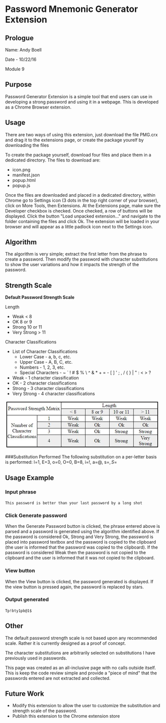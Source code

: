 # Password Mnemonic Generator Extension

## Prologue

Name: Andy Boell

Date - 10/22/16

Module 9

## Purpose

Password Generator Extension is a simple tool that end users can use in developing a strong password and using it in a webpage.  This is developed as a Chrome Browser extension.

## Usage

There are two ways of using this extension, just download the file PMG.crx and drag it to the extensions page, or create the package yourelf by downloading the files

To create the package yourself, download four files and place them in a dedicated directory.  The files to download are:
* icon.png
* manifest.json
* popup.html
* popup.js

Once the files are downloaded and placed in a dedicated directory, within Chrome go to Settings icon (3 dots in the top right corner of your browser), click on More Tools, then Extensions.  At the Extensions page, make sure the Developer checkbox is checked.  Once checked, a row of buttons will be displayed.  Click the button "Load unpacked extension..." and navigate to the folder containing the files and click Ok.  The extension will be loaded in your browser and will appear as a little padlock icon next to the Settings icon.

## Algorithm

The algorithm is very simple; extract the first letter from the phrase to create a password.  Then modify the password with character substitutions to show the user variations and how it impacts the strength of the password.

## Strength Scale
**Default Password Strength Scale**

Length
* Weak < 8
* OK 8 or 9
* Strong 10 or 11
* Very Strong > 11

Character Classifications
* List of Character Classifications
	* Lower Case - a, b, c, etc.
	* Upper Case - A, B, C, etc.
	* Numbers - 1, 2, 3, etc.
	* Special Characters - ~ ` ! # $ % \ ^ & * + = - [ ] ' ; , / { } | " : < > ?
* Weak - 1 character classification
* OK - 2 character classifications
* Strong - 3 character classifications
* Very Strong - 4 character classifications

![Password Strength Matrix](/PasswordStrengthMatrix.JPG)

###Substitution Performed
The following substitution on a per-letter basis is performed: l=1, E=3, o=0, O=0, B=8, i=!, a=@, s=$, S=$

## Usage Example

### Input phrase
`This password is better than your last password by a long shot`

### Click Generate password
When the Generate Password button is clicked, the phrase entered above is parsed and a password is generated using the algorithm identified above.  If the password is considered Ok, Strong and Very Strong, the password is placed into password textbox and the password is copied to the clipboard (the user is informed that the password was copied to the clipboard).  If the password is considered Weak then the password is not copied to the clipboard and the user is informed that it was not copied to the clipboard.

### View button
When the View button is clicked, the password generated is displayed.  If the view button is pressed again, the password is replaced by stars.

### Output generated
`Tp!bty1pb@1$`

## Other

The default password strength scale is not based upon any recommended scale.  Rather it is currently designed as a proof of concept.

The character substitutions are arbitrarily selected on substitutions I have previously used in passwords. 

This page was created as an all-inclusive page with no calls outside itself.  This is keep the code review simple and provide a "piece of mind" that the passwords entered are not extracted and collected.

## Future Work

* Modify this extension to allow the user to customize the substitution and strength scale of the password.
* Publish this extension to the Chrome extension store
